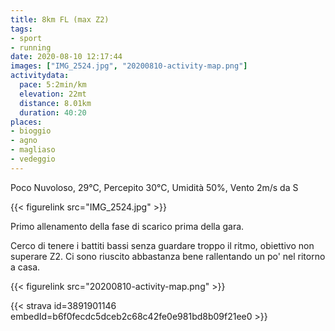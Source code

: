 ```yaml
---
title: 8km FL (max Z2)
tags:
- sport
- running
date: 2020-08-10 12:17:44
images: ["IMG_2524.jpg", "20200810-activity-map.png"]
activitydata:
  pace: 5:2min/km
  elevation: 22mt
  distance: 8.01km
  duration: 40:20
places:
- bioggio
- agno
- magliaso
- vedeggio
---
```


Poco Nuvoloso, 29°C, Percepito 30°C, Umidità 50%, Vento 2m/s da S

<!--more-->

{{< figurelink src="IMG_2524.jpg" >}}

Primo allenamento della fase di scarico prima della gara.

Cerco di tenere i battiti bassi senza guardare troppo il ritmo, obiettivo non superare Z2. Ci sono riuscito abbastanza bene rallentando un po' nel ritorno a casa.

{{< figurelink src="20200810-activity-map.png" >}}


{{< strava id=3891901146 embedId=b6f0fecdc5dceb2c68c42fe0e981bd8b09f21ee0 >}}
